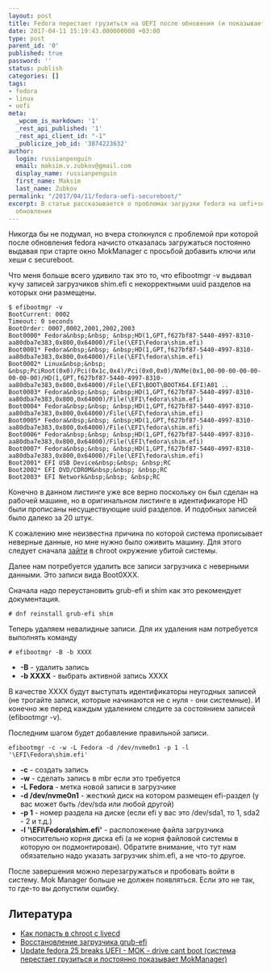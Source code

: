 ```yaml
---
layout: post
title: Fedora перестает грузиться на UEFI после обновения (и показывает MOK)
date: 2017-04-11 15:19:43.000000000 +03:00
type: post
parent_id: '0'
published: true
password: ''
status: publish
categories: []
tags:
- fedora
- linux
- uefi
meta:
  _wpcom_is_markdown: '1'
  _rest_api_published: '1'
  _rest_api_client_id: "-1"
  _publicize_job_id: '3874223632'
author:
  login: russianpenguin
  email: maksim.v.zubkov@gmail.com
  display_name: russianpenguin
  first_name: Maksim
  last_name: Zubkov
permalink: "/2017/04/11/fedora-uefi-secureboot/"
excerpt: В статье рассказывается о проблемах загрузки fedora на uefi+secureboot после
  обновления
---
```

Никогда бы не подумал, но вчера столкнулся с проблемой при которой после обновления fedora начисто отказалась загружаться постоянно выдавая при старте окно MokManager с просьбой добавить ключи или хеши с secureboot.

Что меня больше всего удивило так это то, что efibootmgr -v выдавал кучу записей загрузчиков shim.efi с некорректными uuid разделов на которых они размещены.

```
$ efibootmgr -v  
BootCurrent: 0002  
Timeout: 0 seconds  
BootOrder: 0007,0002,2001,2002,2003  
Boot0000* Fedora&nbsp;&nbsp; &nbsp;HD(1,GPT,f627bf87-5440-4997-8310-aa80dba7e383,0x800,0x64000)/File(\EFI\Fedora\shim.efi)  
Boot0001* Fedora&nbsp;&nbsp; &nbsp;HD(1,GPT,f627bf87-5440-4997-8310-aa80dba7e383,0x800,0x64000)/File(\EFI\fedora\shim.efi)  
Boot0002* Linux&nbsp;&nbsp; &nbsp;PciRoot(0x0)/Pci(0x1c,0x4)/Pci(0x0,0x0)/NVMe(0x1,00-00-00-00-00-00-00-00)/HD(1,GPT,f627bf87-5440-4997-8310-aa80dba7e383,0x800,0x64000)/File(\EFI\BOOT\BOOTX64.EFI)A01 ..  
Boot0003* Fedora&nbsp;&nbsp; &nbsp;HD(1,GPT,f627bf87-5440-4997-8310-aa80dba7e383,0x800,0x64000)/File(\EFI\fedora\shim.efi)  
Boot0004* Fedora&nbsp;&nbsp; &nbsp;HD(1,GPT,f627bf87-5440-4997-8310-aa80dba7e383,0x800,0x64000)/File(\EFI\fedora\shim.efi)  
Boot0005* Fedora&nbsp;&nbsp; &nbsp;HD(1,GPT,f627bf87-5440-4997-8310-aa80dba7e383,0x800,0x64000)/File(\EFI\fedora\shim.efi)  
Boot0006* Fedora&nbsp;&nbsp; &nbsp;HD(1,GPT,f627bf87-5440-4997-8310-aa80dba7e383,0x800,0x64000)/File(\EFI\fedora\shim.efi)  
Boot0007* Fedora&nbsp;&nbsp; &nbsp;HD(1,GPT,f627bf87-5440-4997-8310-aa80dba7e383,0x800,0x64000)/File(\EFI\fedora\shim.efi)  
Boot2001* EFI USB Device&nbsp;&nbsp; &nbsp;RC  
Boot2002* EFI DVD/CDROM&nbsp;&nbsp; &nbsp;RC  
Boot2003* EFI Network&nbsp;&nbsp; &nbsp;RC  

```

Конечно в данном листинге уже все верно поскольку он был сделан на рабочей машине, но в оригинальном листинге в идентификаторе HD были прописаны несуществующие uuid разделов. И подобных записей было далеко за 20 штук.

К сожалению мне неизвестна причина по которой система прописывает неверные данные, но мне нужно было оживить машину. Для этого следует сначала [зайти](https://docs.fedoraproject.org/en-US/Fedora/22/html/Multiboot_Guide/common_operations_appendix.html#common-chroot_from_live) в chroot окружение убитой системы.

Далее нам потребуется удалить все записи загрузчика с неверными данными. Это записи вида Boot0ХХХ.

Сначала надо переустановить grub-efi и shim как это рекомендует документация.

```
# dnf reinstall grub-efi shim
```

Теперь удаляем невалидные записи. Для их удаления нам потребуется выполнять команду

```
# efibootmgr -B -b XXXX
```

- **-B** - удалить запись
- **-b XXXX** - выбрать активной запись XXXX

В качестве XXXX будут выступать идентификаторы неугодных записей (не трогайте записи, которые начинаются не с нуля - они системные). И конечно же перед каждым удалением следите за состоянием записей (efibootmgr -v).

Последним шагом будет добавление правильной записи.

```
efibootmgr -c -w -L Fedora -d /dev/nvme0n1 -p 1 -l '\EFI\Fedora\shim.efi'
```

- **-c** - создать запись
- **-w** - сделать запись в mbr если это требуется
- **-L Fedora** - метка новой записи в загрузчике
- **-d /dev/nvme0n1** - жесткий диск на котором размещен efi-раздел (у вас может быть /dev/sda или любой другой)
- **-p 1** - номер раздела на диске (если efi у вас это /dev/sda1, то 1, sda2 - 2 и т.д.)
- **-l '\EFI\Fedora\shim.efi'** - расположение файла загрузчика относительно корня диска efi (а не корня файловой системы в которую он подмонтирован). Обратите внимание, что тут нам обязательно надо указать загрузчик shim.efi, а не что-то другое.

После завершения можно перезагружаться и пробовать войти в систему. Mok Manager больше не должен появляться. Если это не так, то где-то вы допустили ошибку.

## Литература

- [Как попасть в chroot с livecd](https://docs.fedoraproject.org/en-US/Fedora/22/html/Multiboot_Guide/common_operations_appendix.html#common-chroot_from_live)
- [Восстановление загрузчика grub-efi](https://docs.fedoraproject.org/en-US/Fedora/22/html/Multiboot_Guide/GRUB-reinstalling.html)
- [Update fedora 25 breaks UEFI - MOK - drive cant boot (система перестает грузиться и постоянно показывает MokManager)](https://bugzilla.redhat.com/show_bug.cgi?id=1413191)
